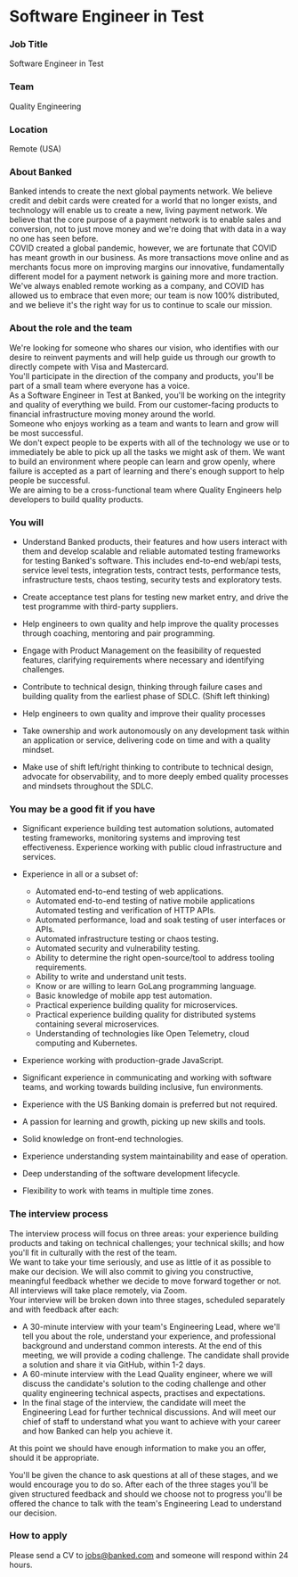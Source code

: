 # Software Engineer in Test
### Job Title
 
Software Engineer in Test

### Team
Quality Engineering 

### Location
Remote (USA)

### About Banked
Banked intends to create the next global payments network. We believe credit and debit cards were created for a world that no longer exists, and technology will enable us to create a new, living payment network. We believe that the core purpose of a payment network is to enable sales and conversion, not to just move money and we're doing that with data in a way no one has seen before.<BR>
COVID created a global pandemic, however, we are fortunate that COVID has meant growth in our business. As more transactions move online and as merchants focus more on improving margins our innovative, fundamentally different model for a payment network is gaining more and more traction.<BR>
We've always enabled remote working as a company, and COVID has allowed us to embrace that even more; our team is now 100% distributed, and we believe it's the right way for us to continue to scale our mission. 

### About the role and the team
We're looking for someone who shares our vision, who identifies with our desire to reinvent payments and will help guide us through our growth to directly compete with Visa and Mastercard.<BR>
You'll participate in the direction of the company and products, you'll be part of a small team where everyone has a voice.<BR>
As a Software Engineer in Test at Banked, you'll be working on the integrity and quality of everything we build. From our customer-facing products to financial infrastructure moving money around the world.<BR>
Someone who enjoys working as a team and wants to learn and grow will be most successful.<BR>
We don't expect people to be experts with all of the technology we use or to immediately be able to pick up all the tasks we might ask of them. We want to build an environment where people can learn and grow openly, where failure is accepted as a part of learning and there's enough support to help people be successful.<BR>
We are aiming to be a cross-functional team where Quality Engineers help developers to build quality products.

### You will
- Understand Banked products, their features and how users interact with them and develop scalable and reliable automated testing frameworks for testing Banked's software. This includes end-to-end web/api tests, service level tests, integration tests, contract tests, performance tests, infrastructure tests, chaos testing, security tests and exploratory tests.

- Create acceptance test plans for testing new market entry, and drive the test programme with third-party suppliers.

- Help engineers to own quality and help improve the quality processes through coaching, mentoring and pair programming.

- Engage with Product Management on the feasibility of requested features, clarifying requirements where necessary and identifying challenges.

- Contribute to technical design, thinking through failure cases and building quality from the earliest phase of SDLC. (Shift left thinking)

- Help engineers to own quality and improve their quality processes

- Take ownership and work autonomously on any development task within an application or service, delivering code on time and with a quality mindset.

- Make use of shift left/right thinking to contribute to technical design, advocate for observability, and to more deeply embed quality processes and mindsets throughout the SDLC.

### You may be a good fit if you have
- Significant experience building test automation solutions, automated testing frameworks, monitoring systems and improving test effectiveness.
Experience working with public cloud infrastructure and services.

- Experience in all or a subset of: 
    * Automated end-to-end testing of web applications.
    * Automated end-to-end testing of native mobile applications Automated testing and verification of HTTP APIs.
    * Automated performance, load and soak testing of user interfaces or APIs. 
    * Automated infrastructure testing or chaos testing.
    * Automated security and vulnerability testing.
    * Ability to determine the right open-source/tool to address tooling requirements.
    * Ability to write and understand unit tests. 
    * Know or are willing to learn GoLang programming language. 
    * Basic knowledge of mobile app test automation.
    * Practical experience building quality for microservices.
    * Practical experience building quality for distributed systems containing several microservices.
    * Understanding of technologies like Open Telemetry, cloud computing and Kubernetes.<BR>

- Experience working with production-grade JavaScript.
- Significant experience in communicating and working with software teams, and working towards building inclusive, fun environments.
- Experience with the US Banking domain is preferred but not required.
- A passion for learning and growth, picking up new skills and tools.
- Solid knowledge on front-end technologies.
- Experience understanding system maintainability and ease of operation.
- Deep understanding of the software development lifecycle.
- Flexibility to work with teams in multiple time zones.

### The interview process
The interview process will focus on three areas: your experience building products and taking on technical challenges; your technical skills; and how you'll fit in culturally with the rest of the team.<BR>
We want to take your time seriously, and use as little of it as possible to make our decision. We will also commit to giving you constructive, meaningful feedback whether we decide to move forward together or not.<BR>
All interviews will take place remotely, via Zoom.<BR>
Your interview will be broken down into three stages, scheduled separately and with feedback after each: 
- A 30-minute interview with your team's Engineering Lead, where we'll tell you about the role, understand your experience, and professional background and understand common interests. At the end of this meeting, we will provide a coding challenge.  The candidate shall provide a solution and share it via GitHub, within 1-2 days.
- A 60-minute interview with the Lead Quality engineer, where we will discuss the candidate's solution to the coding challenge and other quality engineering technical aspects, practises and expectations.
- In the final stage of the interview, the candidate will meet the Engineering Lead for further technical discussions. And will meet our chief of staff to understand what you want to achieve with your career and how Banked can help you achieve it.

At this point we should have enough information to make you an offer, should it be appropriate.

You'll be given the chance to ask questions at all of these stages, and we would encourage you to do so. After each of the three stages you'll be given structured feedback and should we choose not to progress you'll be offered the chance to talk with the team's Engineering Lead to understand our decision. 

### How to apply
Please send a CV to jobs@banked.com and someone will respond within 24 hours.

